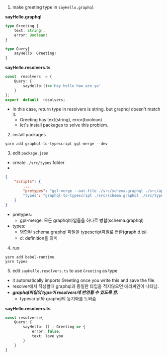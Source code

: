 1. make greeting type in `sayHello.graphql`

**sayHello.graphql**
```typescript
type Greeting {
	text: String!,
	error: Boolean!
}

type Query{
	sayHello: Greeting!
}
```

**sayHello.resolvers.ts**
```typescript
const  resolvers  = {
	Query: {
		sayHello:()=>'Hey hello how are ya'
	}
};
export  default  resolvers;
```
- In this case, return type in resolvers is string. but graphql doesn't match it. 
	- Greeting has text(string), error(boolean)
	- let's install packages to solve this problem.
2. install packages
```
yarn add graphql-to-typescript gql-merge --dev
```

3. edit `package.json`
- create `./src/types` folder
- 
```json
{
	"scripts": {
		...
		"pretypes": "gql-merge --out-file ./src/schema.graphql ./src/api/**/*.graphql"
		"types": "graphql-to-typescript ./src/schema.graphql ./src/types/graph.d.ts"
	}
}
```
- pretypes: 
	- gpl-merge: 모든 graphql파일들을 하나로 병합(schema.graphql)
- types:
	- 병합된 schema.graphql 파일을 typescript파일로 변환(graph.d.ts)
	- d: definition을 의미
	

4. run
```
yarn add babel-runtime
yarn types
```

5. edit `sayHello.resolvers.ts` to use `Greeting` as type

- it automatically imports Greeting once you write this and save the file.
- resolver에서 작성할때 graphql과 동일한 타입을 적지않으면 에러싸인이 나타남.
- ***graphql파일의 type이 resolvers에 반영될 수 있도록 함.***
	 - typescript와 graphql의 동기화를 도와줌

**sayHello.resolvers.ts**
```typescript
const resolvers={
	Query: {
		sayHello: () : Greeting => {
			error: false,
			text: love you
		}
	}
}
```


<!--stackedit_data:
eyJoaXN0b3J5IjpbLTIwOTkxOTE2OTMsMjA1MjU5Njk0OSwtOD
Q4MDAyNjYxLC0xMzg5NzI3MjA4LC03NjMwODM3NDUsLTIwODg3
NDY2MTJdfQ==
-->